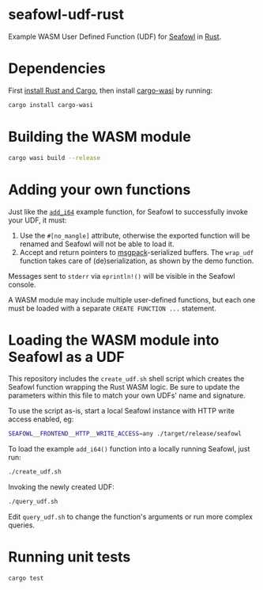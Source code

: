# seafowl-udf-rust
Example WASM User Defined Function (UDF) for [Seafowl](https://seafowl.io/) in [Rust](https://www.rust-lang.org/).

# Dependencies

First [install Rust and Cargo](https://www.rust-lang.org/tools/install), then install [cargo-wasi](https://github.com/bytecodealliance/cargo-wasi) by running:

```bash
cargo install cargo-wasi
```


# Building the WASM module

```bash
cargo wasi build --release
```

# Adding your own functions

Just like the [`add_i64`](src/lib.rs#L12-L21) example function, for Seafowl to successfully invoke your UDF, it must:
1. Use the `#[no_mangle]` attribute, otherwise the exported function will be renamed and Seafowl will not be able to load it.
1. Accept and return pointers to [msgpack](https://msgpack.org/index.html)-serialized buffers. The `wrap_udf` function takes care of (de)serialization, as shown by the demo function.

Messages sent to `stderr` via `eprintln!()` will be visible in the Seafowl console.

A WASM module may include multiple user-defined functions, but each one must be loaded with a separate `CREATE FUNCTION ...` statement.

# Loading the WASM module into Seafowl as a UDF

This repository includes the `create_udf.sh` shell script which creates the Seafowl function wrapping the Rust WASM logic.
Be sure to update the parameters within this file to match your own UDFs' name and signature.

To use the script as-is, start a local Seafowl instance with HTTP write access enabled, eg:

```bash
SEAFOWL__FRONTEND__HTTP__WRITE_ACCESS=any ./target/release/seafowl
```

To load the example `add_i64()` function into a locally running Seafowl, just run:

```bash
./create_udf.sh 
```

Invoking the newly created UDF:

```bash
./query_udf.sh
```

Edit `query_udf.sh` to change the function's arguments or run more complex queries.

# Running unit tests

```bash
cargo test
```
